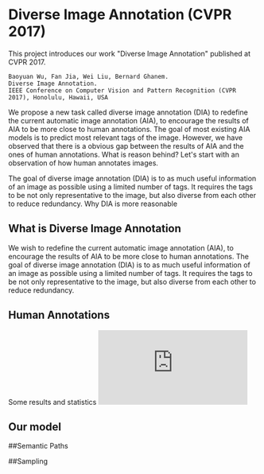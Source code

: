 # Diverse Image Annotation (CVPR 2017)
 
This project introduces our work "Diverse Image Annotation" published at CVPR 2017. 

```
Baoyuan Wu, Fan Jia, Wei Liu, Bernard Ghanem. 
Diverse Image Annotation.
IEEE Conference on Computer Vision and Pattern Recognition (CVPR 2017), Honolulu, Hawaii, USA 
```

We propose a new task called diverse image annotation (DIA) to redefine the current automatic image annotation (AIA), to encourage the results of AIA to be more close to human annotations. 
The goal of most existing AIA models is to predict most relevant tags of the image. 
However, we have observed that there is a obvious gap between the results of AIA and the ones of human annotations. 
What is reason behind? Let's start with an observation of how human annotates images. 

The goal of diverse image annotation (DIA) is to as much useful information of an
image as possible using a limited number of tags. 
It requires the tags to be not only representative to
the image, but also diverse from each other to reduce redundancy. 
Why DIA is more reasonable

What is Diverse Image Annotation
----
We wish to redefine the current automatic image annotation (AIA), to encourage the results of AIA to be more 
close to human annotations. 
The goal of diverse image annotation (DIA) is to as much useful information of an
image as possible using a limited number of tags. 
It requires the tags to be not only representative to
the image, but also diverse from each other to reduce redundancy.


Human Annotations
----

Some results and statistics
![fig](https://github.com/wubaoyuan/DIA/tree/master/figures/tag_statistics_500_images_3_persons.pdf)

Our model
----

##Semantic Paths


##Sampling





